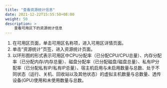 ```yaml
---
title: "查看资源统计信息"
date: 2021-12-22T15:55:50+08:00
weight: 50
description: >
    查看可用区下的资源统计信息
---
```



1. 在可用区页面，单击可用区名称项，进入可用区详情页面。
2. 单击“资源统计”页签，进入资源统计页面。
3. 以环形图的形式表示可用区中CPU分配率（已分配CPU/CPU总量）、内存分配率（已分配内存/内存总量）、磁盘分配率（已分配磁盘/磁盘总量）、私有IP分配率（已分配私有IP/私有IP总量）、宿主机启用与未启用数量与总数、处于不同状态（运行、关机、回收站以及其他状态）的虚拟主机数量与总数量、透传设备(GPU)使用和未使用数量与总数。